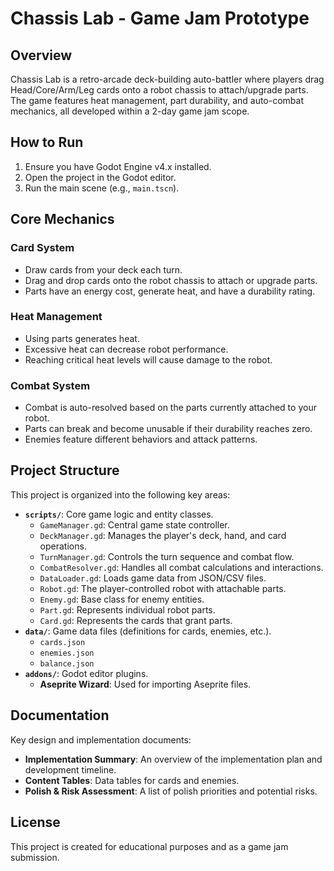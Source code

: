 # Chassis Lab - Game Jam Prototype

## Overview
Chassis Lab is a retro-arcade deck-building auto-battler where players drag Head/Core/Arm/Leg cards onto a robot chassis to attach/upgrade parts. The game features heat management, part durability, and auto-combat mechanics, all developed within a 2-day game jam scope.

## How to Run

1.  Ensure you have Godot Engine v4.x installed.
2.  Open the project in the Godot editor.
3.  Run the main scene (e.g., `main.tscn`).

## Core Mechanics

### Card System
- Draw cards from your deck each turn.
- Drag and drop cards onto the robot chassis to attach or upgrade parts.
- Parts have an energy cost, generate heat, and have a durability rating.

### Heat Management
- Using parts generates heat.
- Excessive heat can decrease robot performance.
- Reaching critical heat levels will cause damage to the robot.

### Combat System
- Combat is auto-resolved based on the parts currently attached to your robot.
- Parts can break and become unusable if their durability reaches zero.
- Enemies feature different behaviors and attack patterns.

## Project Structure

This project is organized into the following key areas:

-   **`scripts/`**: Core game logic and entity classes.
    -   `GameManager.gd`: Central game state controller.
    -   `DeckManager.gd`: Manages the player's deck, hand, and card operations.
    -   `TurnManager.gd`: Controls the turn sequence and combat flow.
    -   `CombatResolver.gd`: Handles all combat calculations and interactions.
    -   `DataLoader.gd`: Loads game data from JSON/CSV files.
    -   `Robot.gd`: The player-controlled robot with attachable parts.
    -   `Enemy.gd`: Base class for enemy entities.
    -   `Part.gd`: Represents individual robot parts.
    -   `Card.gd`: Represents the cards that grant parts.
-   **`data/`**: Game data files (definitions for cards, enemies, etc.).
    -   `cards.json`
    -   `enemies.json`
    -   `balance.json`
-   **`addons/`**: Godot editor plugins.
    -   **Aseprite Wizard**: Used for importing Aseprite files.

## Documentation

Key design and implementation documents:

-   **Implementation Summary**: An overview of the implementation plan and development timeline.
-   **Content Tables**: Data tables for cards and enemies.
-   **Polish & Risk Assessment**: A list of polish priorities and potential risks.

## License

This project is created for educational purposes and as a game jam submission.
